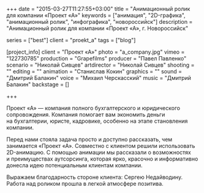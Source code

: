 +++
date = "2015-03-27T11:27:55+03:00"
title = "Анимационный ролик для компании «Проект «А»"
keywords = ["анимация", "2D-графика", "анимационный ролик", "инфографика", "новороссийск"]
description = "Анимационный ролик для компании «Проект «А», г. Новороссийск"

series = ["best"]
client = "proekt_a"
tags = ["blog"]

[project_info]
    client = "Проект «А»"
    photo = "a_company.jpg"
    vimeo = "122730785"
    production = "Grapefilms"
    producer = "Павел Павленко"
    scenario = "Николай Сивцев"
    artdirector = "Николай Сивцев"
    shooting = ""
    editing = ""
    animation = "Станислав Кокин"
    graphics = ""
    sound = "Дмитрий Балакин"
    voice = "Михаил Черскасский"
    music = "Дмитрий Балакин"
    backstage = []

+++

Проект &laquo;А&raquo;&nbsp;&mdash; компания полного бухгалтерского и&nbsp;юридического сопровождения.
Компания помогает вам экономить деньги на&nbsp;бухгалтерии, юристе, кадровике, особенно на&nbsp;этапе становления компании.

Перед нами стояла задача просто и&nbsp;доступно рассказать, чем занимается &laquo;Проект &laquo;А&raquo;. Совместно с&nbsp;клиентом решили использовать 2D-анимацию. С&nbsp;помощью анимации мы&nbsp;рассказали о&nbsp;возможностях и&nbsp;преимуществах аутсорсинга, которая ярко, красочно и&nbsp;информативно донесла идею потенциальным клиентам компании. 

Выражаем благодарность стороне клиента: Сергею Недайводину. Работа над роликом прошла в&nbsp;легкой атмосфере позитива.
